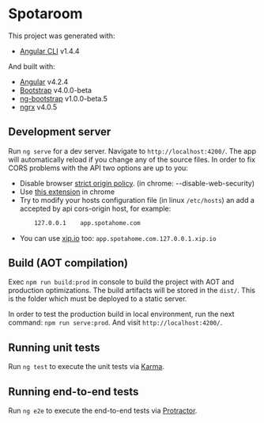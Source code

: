 # Spotaroom

This project was generated with:
 - [Angular CLI](https://github.com/angular/angular-cli) v1.4.4
 
 And built with:
 - [Angular](https://github.com/angular/angular-cli) v4.2.4
 - [Bootstrap](https://github.com/twbs/bootstrap) v4.0.0-beta
 - [ng-bootstrap](https://github.com/ng-bootstrap/ng-bootstrap) v1.0.0-beta.5
 - [ngrx](https://github.com/ngrx/platform) v4.0.5
 


## Development server

Run `ng serve` for a dev server. Navigate to `http://localhost:4200/`. The app will automatically reload if you change any of the source files.
In order to fix CORS problems with the API two options are up to you:
- Disable browser [strict origin policy](https://www.thepolyglotdeveloper.com/2014/08/bypass-cors-errors-testing-apis-locally/). (in chrome: --disable-web-security)
- Use [this extension](https://chrome.google.com/webstore/detail/allow-control-allow-origi/nlfbmbojpeacfghkpbjhddihlkkiljbi) in chrome
- Try to modify your hosts configuration file (in linux `/etc/hosts`) an add a accepted by api cors-origin host, for example:
   ```bash
       127.0.0.1    app.spotahome.com 
   ```
- You can use [xip.io](http://xip.io/) too: `app.spotahome.com.127.0.0.1.xip.io`

## Build (AOT compilation)

Exec `npm run build:prod` in console to build the project with AOT and production optimizations.
The build artifacts will be stored in the `dist/`. This is the folder which must be deployed to a static server.

In order to test the production build in local environment, run the next command: `npm run serve:prod`. And visit `http://localhost:4200/`.

## Running unit tests

Run `ng test` to execute the unit tests via [Karma](https://karma-runner.github.io).

## Running end-to-end tests

Run `ng e2e` to execute the end-to-end tests via [Protractor](http://www.protractortest.org/).
